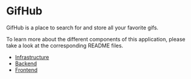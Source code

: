 # GifHub
GifHub is a place to search for and store all your favorite gifs.

To learn more about the different components of this application, please take a look at the corresponding README files.

- [Infrastructure](./infra/README.md)
- [Backend](./backend/README.md)
- [Frontend](./frontend/README.md)